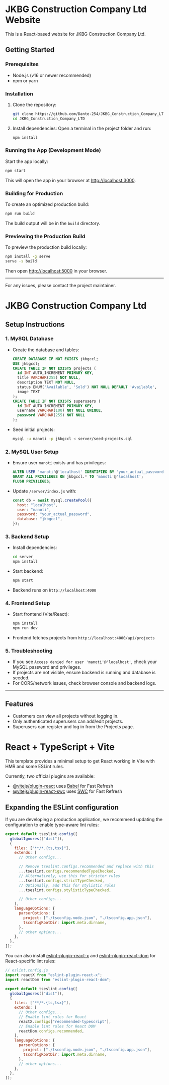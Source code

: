 # JKBG Construction Company Ltd Website

This is a React-based website for JKBG Construction Company Ltd.

## Getting Started

### Prerequisites

- Node.js (v16 or newer recommended)
- npm or yarn

### Installation

1. Clone the repository:
   ```bash
   git clone https://github.com/Dante-254/JKBG_Construction_Company_LTD.git
   cd JKBG_Construction_Company_LTD
   ```
2. Install dependencies:
   Open a terminal in the project folder and run:
   ```bash
   npm install
   ```

### Running the App (Development Mode)

Start the app locally:

```bash
npm start
```

This will open the app in your browser at [http://localhost:3000](http://localhost:3000).

### Building for Production

To create an optimized production build:

```bash
npm run build
```

The build output will be in the `build` directory.

### Previewing the Production Build

To preview the production build locally:

```bash
npm install -g serve
serve -s build
```

Then open [http://localhost:5000](http://localhost:5000) in your browser.

---

For any issues, please contact the project maintainer.

# JKBG Construction Company Ltd

## Setup Instructions

### 1. MySQL Database
- Create the database and tables:
  ```sql
  CREATE DATABASE IF NOT EXISTS jkbgccl;
  USE jkbgccl;
  CREATE TABLE IF NOT EXISTS projects (
    id INT AUTO_INCREMENT PRIMARY KEY,
    title VARCHAR(255) NOT NULL,
    description TEXT NOT NULL,
    status ENUM('Available', 'Sold') NOT NULL DEFAULT 'Available',
    image TEXT
  );
  CREATE TABLE IF NOT EXISTS superusers (
    id INT AUTO_INCREMENT PRIMARY KEY,
    username VARCHAR(100) NOT NULL UNIQUE,
    password VARCHAR(255) NOT NULL
  );
  ```
- Seed initial projects:
  ```sh
  mysql -u manoti -p jkbgccl < server/seed-projects.sql
  ```

### 2. MySQL User Setup
- Ensure user `manoti` exists and has privileges:
  ```sql
  ALTER USER 'manoti'@'localhost' IDENTIFIED BY 'your_actual_password';
  GRANT ALL PRIVILEGES ON jkbgccl.* TO 'manoti'@'localhost';
  FLUSH PRIVILEGES;
  ```
- Update `/server/index.js` with:
  ```js
  const db = await mysql.createPool({
    host: "localhost",
    user: "manoti",
    password: "your_actual_password",
    database: "jkbgccl",
  });
  ```

### 3. Backend Setup
- Install dependencies:
  ```sh
  cd server
  npm install
  ```
- Start backend:
  ```sh
  npm start
  ```
- Backend runs on `http://localhost:4000`

### 4. Frontend Setup
- Start frontend (Vite/React):
  ```sh
  npm install
  npm run dev
  ```
- Frontend fetches projects from `http://localhost:4000/api/projects`

### 5. Troubleshooting
- If you see `Access denied for user 'manoti'@'localhost'`, check your MySQL password and privileges.
- If projects are not visible, ensure backend is running and database is seeded.
- For CORS/network issues, check browser console and backend logs.

---

## Features
- Customers can view all projects without logging in.
- Only authenticated superusers can add/edit projects.
- Superusers can register and log in from the Projects page.

# React + TypeScript + Vite

This template provides a minimal setup to get React working in Vite with HMR and some ESLint rules.

Currently, two official plugins are available:

- [@vitejs/plugin-react](https://github.com/vitejs/vite-plugin-react/blob/main/packages/plugin-react) uses [Babel](https://babeljs.io/) for Fast Refresh
- [@vitejs/plugin-react-swc](https://github.com/vitejs/vite-plugin-react/blob/main/packages/plugin-react-swc) uses [SWC](https://swc.rs/) for Fast Refresh

## Expanding the ESLint configuration

If you are developing a production application, we recommend updating the configuration to enable type-aware lint rules:

```js
export default tseslint.config([
  globalIgnores(["dist"]),
  {
    files: ["**/*.{ts,tsx}"],
    extends: [
      // Other configs...

      // Remove tseslint.configs.recommended and replace with this
      ...tseslint.configs.recommendedTypeChecked,
      // Alternatively, use this for stricter rules
      ...tseslint.configs.strictTypeChecked,
      // Optionally, add this for stylistic rules
      ...tseslint.configs.stylisticTypeChecked,

      // Other configs...
    ],
    languageOptions: {
      parserOptions: {
        project: ["./tsconfig.node.json", "./tsconfig.app.json"],
        tsconfigRootDir: import.meta.dirname,
      },
      // other options...
    },
  },
]);
```

You can also install [eslint-plugin-react-x](https://github.com/Rel1cx/eslint-react/tree/main/packages/plugins/eslint-plugin-react-x) and [eslint-plugin-react-dom](https://github.com/Rel1cx/eslint-react/tree/main/packages/plugins/eslint-plugin-react-dom) for React-specific lint rules:

```js
// eslint.config.js
import reactX from "eslint-plugin-react-x";
import reactDom from "eslint-plugin-react-dom";

export default tseslint.config([
  globalIgnores(["dist"]),
  {
    files: ["**/*.{ts,tsx}"],
    extends: [
      // Other configs...
      // Enable lint rules for React
      reactX.configs["recommended-typescript"],
      // Enable lint rules for React DOM
      reactDom.configs.recommended,
    ],
    languageOptions: {
      parserOptions: {
        project: ["./tsconfig.node.json", "./tsconfig.app.json"],
        tsconfigRootDir: import.meta.dirname,
      },
      // other options...
    },
  },
]);
```
